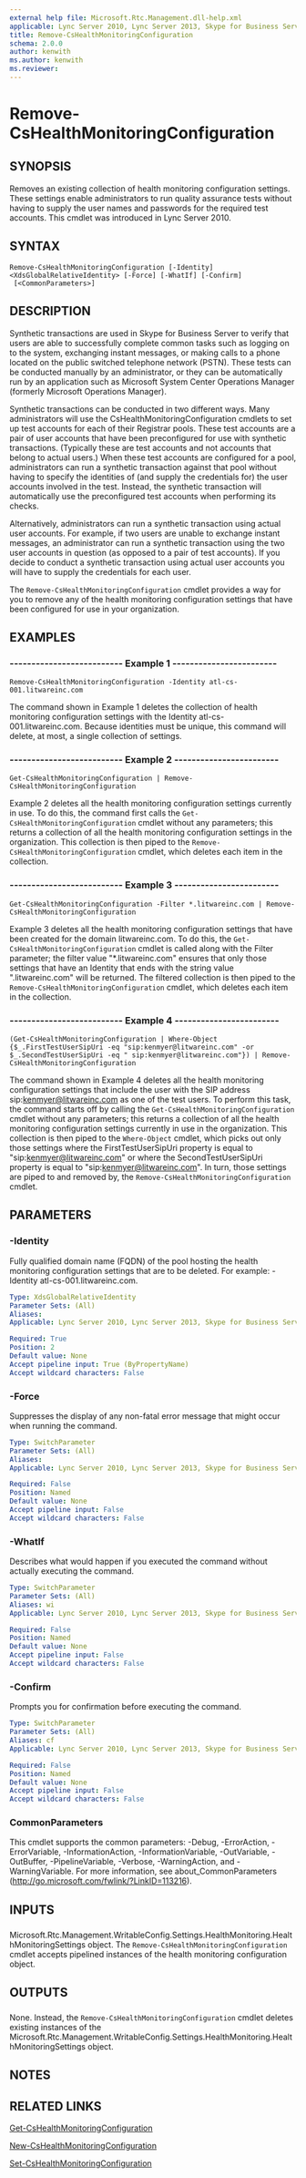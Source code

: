 ```yaml
---
external help file: Microsoft.Rtc.Management.dll-help.xml
applicable: Lync Server 2010, Lync Server 2013, Skype for Business Server 2015, Skype for Business Server 2019
title: Remove-CsHealthMonitoringConfiguration
schema: 2.0.0
author: kenwith
ms.author: kenwith
ms.reviewer:
---
```


# Remove-CsHealthMonitoringConfiguration

## SYNOPSIS
Removes an existing collection of health monitoring configuration settings.
These settings enable administrators to run quality assurance tests without having to supply the user names and passwords for the required test accounts.
This cmdlet was introduced in Lync Server 2010.


## SYNTAX

```
Remove-CsHealthMonitoringConfiguration [-Identity] <XdsGlobalRelativeIdentity> [-Force] [-WhatIf] [-Confirm]
 [<CommonParameters>]
```

## DESCRIPTION
Synthetic transactions are used in Skype for Business Server to verify that users are able to successfully complete common tasks such as logging on to the system, exchanging instant messages, or making calls to a phone located on the public switched telephone network (PSTN).
These tests can be conducted manually by an administrator, or they can be automatically run by an application such as Microsoft System Center Operations Manager (formerly Microsoft Operations Manager).

Synthetic transactions can be conducted in two different ways.
Many administrators will use the CsHealthMonitoringConfiguration cmdlets to set up test accounts for each of their Registrar pools.
These test accounts are a pair of user accounts that have been preconfigured for use with synthetic transactions.
(Typically these are test accounts and not accounts that belong to actual users.) When these test accounts are configured for a pool, administrators can run a synthetic transaction against that pool without having to specify the identities of (and supply the credentials for) the user accounts involved in the test.
Instead, the synthetic transaction will automatically use the preconfigured test accounts when performing its checks.

Alternatively, administrators can run a synthetic transaction using actual user accounts.
For example, if two users are unable to exchange instant messages, an administrator can run a synthetic transaction using the two user accounts in question (as opposed to a pair of test accounts).
If you decide to conduct a synthetic transaction using actual user accounts you will have to supply the credentials for each user.

The `Remove-CsHealthMonitoringConfiguration` cmdlet provides a way for you to remove any of the health monitoring configuration settings that have been configured for use in your organization.


## EXAMPLES

### -------------------------- Example 1 ------------------------
```
Remove-CsHealthMonitoringConfiguration -Identity atl-cs-001.litwareinc.com
```

The command shown in Example 1 deletes the collection of health monitoring configuration settings with the Identity atl-cs-001.litwareinc.com.
Because identities must be unique, this command will delete, at most, a single collection of settings.


### -------------------------- Example 2 ------------------------
```
Get-CsHealthMonitoringConfiguration | Remove-CsHealthMonitoringConfiguration
```

Example 2 deletes all the health monitoring configuration settings currently in use.
To do this, the command first calls the `Get-CsHealthMonitoringConfiguration` cmdlet without any parameters; this returns a collection of all the health monitoring configuration settings in the organization.
This collection is then piped to the `Remove-CsHealthMonitoringConfiguration` cmdlet, which deletes each item in the collection.


### -------------------------- Example 3 ------------------------
```
Get-CsHealthMonitoringConfiguration -Filter *.litwareinc.com | Remove-CsHealthMonitoringConfiguration
```

Example 3 deletes all the health monitoring configuration settings that have been created for the domain litwareinc.com.
To do this, the `Get-CsHealthMonitoringConfiguration` cmdlet is called along with the Filter parameter; the filter value "*.litwareinc.com" ensures that only those settings that have an Identity that ends with the string value ".litwareinc.com" will be returned.
The filtered collection is then piped to the `Remove-CsHealthMonitoringConfiguration` cmdlet, which deletes each item in the collection.


### -------------------------- Example 4 ------------------------
```
(Get-CsHealthMonitoringConfiguration | Where-Object {$_.FirstTestUserSipUri -eq "sip:kenmyer@litwareinc.com" -or $_.SecondTestUserSipUri -eq " sip:kenmyer@litwareinc.com"}) | Remove-CsHealthMonitoringConfiguration
```

The command shown in Example 4 deletes all the health monitoring configuration settings that include the user with the SIP address sip:kenmyer@litwareinc.com as one of the test users.
To perform this task, the command starts off by calling the `Get-CsHealthMonitoringConfiguration` cmdlet without any parameters; this returns a collection of all the health monitoring configuration settings currently in use in the organization.
This collection is then piped to the `Where-Object` cmdlet, which picks out only those settings where the FirstTestUserSipUri property is equal to "sip:kenmyer@litwareinc.com" or where the SecondTestUserSipUri property is equal to "sip:kenmyer@litwareinc.com".
In turn, those settings are piped to and removed by, the `Remove-CsHealthMonitoringConfiguration` cmdlet.


## PARAMETERS

### -Identity
Fully qualified domain name (FQDN) of the pool hosting the health monitoring configuration settings that are to be deleted.
For example: -Identity atl-cs-001.litwareinc.com.

```yaml
Type: XdsGlobalRelativeIdentity
Parameter Sets: (All)
Aliases: 
Applicable: Lync Server 2010, Lync Server 2013, Skype for Business Server 2015, Skype for Business Server 2019

Required: True
Position: 2
Default value: None
Accept pipeline input: True (ByPropertyName)
Accept wildcard characters: False
```

### -Force
Suppresses the display of any non-fatal error message that might occur when running the command.

```yaml
Type: SwitchParameter
Parameter Sets: (All)
Aliases: 
Applicable: Lync Server 2010, Lync Server 2013, Skype for Business Server 2015, Skype for Business Server 2019

Required: False
Position: Named
Default value: None
Accept pipeline input: False
Accept wildcard characters: False
```

### -WhatIf
Describes what would happen if you executed the command without actually executing the command.

```yaml
Type: SwitchParameter
Parameter Sets: (All)
Aliases: wi
Applicable: Lync Server 2010, Lync Server 2013, Skype for Business Server 2015, Skype for Business Server 2019

Required: False
Position: Named
Default value: None
Accept pipeline input: False
Accept wildcard characters: False
```

### -Confirm
Prompts you for confirmation before executing the command.

```yaml
Type: SwitchParameter
Parameter Sets: (All)
Aliases: cf
Applicable: Lync Server 2010, Lync Server 2013, Skype for Business Server 2015, Skype for Business Server 2019

Required: False
Position: Named
Default value: None
Accept pipeline input: False
Accept wildcard characters: False
```

### CommonParameters
This cmdlet supports the common parameters: -Debug, -ErrorAction, -ErrorVariable, -InformationAction, -InformationVariable, -OutVariable, -OutBuffer, -PipelineVariable, -Verbose, -WarningAction, and -WarningVariable. For more information, see about_CommonParameters (http://go.microsoft.com/fwlink/?LinkID=113216).

## INPUTS

###  
Microsoft.Rtc.Management.WritableConfig.Settings.HealthMonitoring.HealthMonitoringSettings object.
The `Remove-CsHealthMonitoringConfiguration` cmdlet accepts pipelined instances of the health monitoring configuration object.

## OUTPUTS

###  
None.
Instead, the `Remove-CsHealthMonitoringConfiguration` cmdlet deletes existing instances of the Microsoft.Rtc.Management.WritableConfig.Settings.HealthMonitoring.HealthMonitoringSettings object.

## NOTES

## RELATED LINKS

[Get-CsHealthMonitoringConfiguration](Get-CsHealthMonitoringConfiguration.md)

[New-CsHealthMonitoringConfiguration](New-CsHealthMonitoringConfiguration.md)

[Set-CsHealthMonitoringConfiguration](Set-CsHealthMonitoringConfiguration.md)

